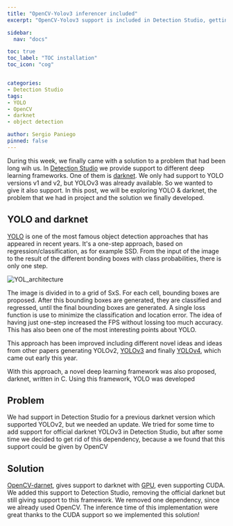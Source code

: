 ```yaml
---
title: "OpenCV-Yolov3 inferencer included"
excerpt: "OpenCV-Yolov3 support is included in Detection Studio, getting rid of darknet framework dependency."

sidebar:
  nav: "docs"

toc: true
toc_label: "TOC installation"
toc_icon: "cog"


categories:
- Detection Studio
tags:
- YOLO
- OpenCV
- darknet
- object detection

author: Sergio Paniego
pinned: false
---
```


During this week, we finally came with a solution to a problem that had been long wih us. In [Detection Studio](https://github.com/JdeRobot/DetectionStudio)
we provide support to different deep learning frameworks. One of them is [darknet](https://pjreddie.com/darknet/). We only had support to YOLO versions v1 and v2, but YOLOv3 
was already available. So we wanted to give it also support. In this post, we will be exploring YOLO & darknet, the problem that we had in project
and the solution we finally developed.

## YOLO and darknet

[YOLO](https://arxiv.org/abs/1506.02640) is one of the most famous object detection approaches that has appeared in recent years. It's a one-step approach, 
based on regression/classification, as for example SSD. From the input of the image to the result of the different bonding boxes with class probabilities, there is only one step. 


![YOL_architecture](https://miro.medium.com/max/1148/1*15uBgdR3_rNZzx665Leang.jpeg)

The image is divided in to a grid of SxS. For each cell, bounding boxes are proposed. After this bounding boxes are generated, 
they are classified and regressed, until the final bounding boxes are generated. A single loss function is use to minimize the
classification and location error. The idea of having just one-step increased the FPS without lossing too much accuracy. This has also
been one of the most interesting points about YOLO.

This approach has been improved including different novel ideas and ideas from other papers generating YOLOv2, [YOLOv3](https://pjreddie.com/media/files/papers/YOLOv3.pdf)
 and finally [YOLOv4](https://arxiv.org/abs/2004.10934), which came out early this year.
 
 With this approach, a novel deep learning framework was also proposed, darknet, written in C. Using this framework, YOLO was developed


## Problem

We had support in Detection Studio for a previous darknet version which supported YOLOv2, but we needed an update.
We tried for some time to add support for official darknet YOLOv3 in Detection Studio, but after some time we decided to get rid of 
this dependency, because a we found that this support could be given by OpenCV

## Solution

[OpenCV-darnet](https://www.pyimagesearch.com/2020/02/03/how-to-use-opencvs-dnn-module-with-nvidia-gpus-cuda-and-cudnn/), gives support to darknet 
with [GPU](https://www.pyimagesearch.com/2020/02/03/how-to-use-opencvs-dnn-module-with-nvidia-gpus-cuda-and-cudnn/), even supporting CUDA. We added this support to 
Detection Studio, removing the official darknet but still giving support to this framework. We removed one dependency, since we already used OpenCV. The inference
time of this implementation were great thanks to the CUDA support so we implemented this solution!
